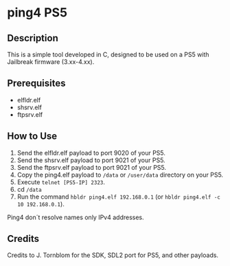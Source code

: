 # ping4 PS5

## Description
This is a simple tool developed in C, designed to be used on a PS5 with Jailbreak firmware (3.xx-4.xx).



## Prerequisites
- elfldr.elf
- shsrv.elf
- ftpsrv.elf


## How to Use
1. Send the elfldr.elf payload to port 9020 of your PS5.
2. Send the shsrv.elf payload to port 9021 of your PS5.
3. Send the ftpsrv.elf payload to port 9021 of your PS5.
4. Copy the ping4.elf payload to `/data` or `/user/data` directory on your PS5.
5. Execute `telnet [PS5-IP] 2323`.
6. cd `/data`
7. Run the command `hbldr ping4.elf 192.168.0.1` (or `hbldr ping4.elf -c 10 192.168.0.1`).

Ping4 don´t resolve names only IPv4 addresses.

## Credits
Credits to J. Tornblom for the SDK, SDL2 port for PS5, and other payloads.

